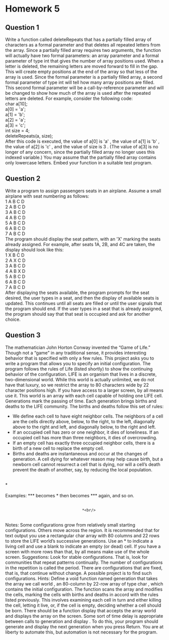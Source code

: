 # Homework 5
## Question 1
Write a function called deleteRepeats that has a partially filled array of characters as a formal parameter and that deletes all repeated letters from the array. Since a partially filled array requires two arguments, the function will actually have two formal parameters: an array parameter and a formal parameter of type int that gives the number of array positions used. When a letter is deleted, the remaining letters are moved forward to fill in the gap. This will create empty positions at the end of the array so that less of the array is used. Since the formal parameter is a partially filled array, a second formal parameter of type int will tell how many array positions are filled. This second formal parameter will be a call-by-reference parameter and will be changed to show how much of the array is used after the repeated letters are deleted. For example, consider the following code:<br/>
char a[10];<br/>
a[0] = 'a';<br/>
a[1] = 'b';<br/>
a[2] = 'a';<br/>
a[3] = 'c';<br/>
int size = 4;<br/>
deleteRepeats(a, size);<br/>
After this code is executed, the value of a[0] is 'a' , the value of a[1] is 'b' , the value of a[2] is 'c' , and the value of size is 3 . (The value of a[3] is no longer of any concern, since the partially filled array no longer uses this indexed variable.) You may assume that the partially filled array contains only lowercase letters. Embed your function in a suitable test program.

## Question 2
Write a program to assign passengers seats in an airplane. Assume a small airplane with seat numbering as follows:<br/>
1    A B C D<br/>
2    A B C D<br/>
3    A B C D<br/>
4    A B C D<br/>
5    A B C D<br/>
6    A B C D<br/>
7    A B C D<br/>
The program should display the seat pattern, with an 'X' marking the seats already assigned. For example, after seats 1A, 2B, and 4C are taken, the display should look like this:<br/>
1      X B C D<br/>
2      A X C D<br/>
3      A B C D<br/>
4      A B X D<br/>
5      A B C D<br/>
6      A B C D<br/>
7      A B C D<br/>
After displaying the seats available, the program prompts for the seat desired, the user types in a seat, and then the display of available seats is updated. This continues until all seats are filled or until the user signals that the program should end. If the user types in a seat that is already assigned, the program should say that that seat is occupied and ask for another choice.

## Question 3
The mathematician John Horton Conway invented the “Game of Life.” Though not a “game” in any traditional sense, it provides interesting behavior that is specified with only a few rules. This project asks you to write a program that allows you to specify an initial configuration. The program follows the rules of Life (listed shortly) to show the continuing behavior of the configuration.
LIFE is an organism that lives in a discrete, two-dimensional world. While this world is actually unlimited, we do not have that luxury, so we restrict the array to 80 characters wide by 22 character positions high. If you have access to a larger screen, by all means use it.
This world is an array with each cell capable of holding one LIFE cell. Generations mark the passing of time. Each generation brings births and deaths to the LIFE community. The births and deaths follow this set of rules:
* We define each cell to have eight neighbor cells. The neighbors of a cell are the cells directly above, below, to the right, to the left, diagonally above to the right and left, and diagonally below, to the right and left.
* If an occupied cell has zero or one neighbor, it dies of loneliness. If an occupied cell has more than three neighbors, it dies of overcrowding.
* If an empty cell has exactly three occupied neighbor cells, there is a birth of a new cell to replace the empty cell.
* Births and deaths are instantaneous and occur at the changes of generation. A cell dying for whatever reason may help cause birth, but a newborn cell cannot resurrect a cell that is dying, nor will a cell’s death prevent the death of another, say, by reducing the local population.<br/>
<br/>
                                      *<br/>
<br/>
Examples: *** becomes * then becomes *** again, and so on.<br/>
<br/>

                                      *<br/>
<br/>
Notes: Some configurations grow from relatively small starting configurations. Others move across the region. It is recommended that for text output you use a rectangular char array with 80 columns and 22 rows to store the LIFE world’s successive generations. Use an * to indicate a living cell and use a blank to indicate an empty (or dead) cell. If you have a screen with more rows than that, by all means make use of the whole screen.
Suggestions: Look for stable configurations. That is, look for communities that repeat patterns continually. The number of configurations in the repetition is called the period. There are configurations that are fixed, that is, that continue without change. A possible project is to find such configurations.
Hints: Define a void function named generation that takes the array we call world , an 80-column by 22-row array of type char , which contains the initial configuration. The function scans the array and modifies the cells, marking the cells with births and deaths in accord with the rules listed previously. This involves examining each cell in turn and either killing the cell, letting it live, or, if the cell is empty, deciding whether a cell should be born. There should be a function display that accepts the array world and displays the array on the screen. Some sort of time delay is appropriate between calls to generation and display . To do this, your program should generate and display the next generation when you press Return. You are at liberty to automate this, but automation is not necessary for the program.
